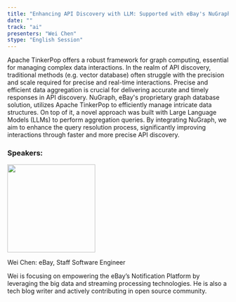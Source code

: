 ```yaml
---
title: "Enhancing API Discovery with LLM: Supported with eBay's NuGraph Powered by Apache TinkerPop"
date: ""
track: "ai"
presenters: "Wei Chen"
stype: "English Session"
---
```


Apache TinkerPop offers a robust framework for graph computing, essential for managing complex data interactions. 
In the realm of API discovery, traditional methods (e.g. vector database) often struggle with the precision and scale required 
for precise and real-time interactions. Precise and efficient data aggregation is crucial for delivering accurate and timely responses in API discovery. NuGraph, eBay's proprietary graph database solution, utilizes Apache TinkerPop to efficiently manage intricate data structures. On top of it, a novel approach was built with Large Language Models (LLMs) to perform aggregation queries.
By integrating NuGraph, we aim to enhance the query resolution process, significantly improving interactions through faster 
and more precise API discovery.

### Speakers:


<img src="https://sessionize.com/image/38b8-400o400o1-JhnEResBCxwNSxLQp9LMnd.jpg" width="200" /><br/>

Wei Chen: eBay, Staff Software Engineer

Wei is focusing on empowering the eBay’s Notification Platform by leveraging the big data and streaming processing technologies. He is also a tech blog writer and actively contributing in open source community.

